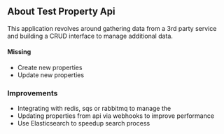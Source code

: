 ## About Test Property Api

This application revolves around gathering data from a 3rd party service and building a CRUD interface to manage additional data.
             
#### Missing
- Create new properties
- Update new properties

### Improvements
- Integrating with redis, sqs or rabbitmq to manage the 
- Updating properties from api via webhooks to improve performance
- Use Elasticsearch to speedup search process
